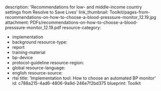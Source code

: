 description: 'Recommendations for low- and middle-income country settings from Resolve to Save Lives'
link_thumbnail: Toolkit/pages-from-recommendations-on-how-to-choose-a-blood-presssure-monitor_12.19.jpg
attachment: PDFs/recommendations-on-how-to-choose-a-blood-presssure-monitor_12.19.pdf
resource-category:
  - implementation
  - background
resource-type:
  - report
  - training-material
  - bp-device
  - protocol-guideline
resource-region:
  - global
resource-language:
  - english
resource-source:
  - rtsl
title: 'Implementation tool: How to choose an automated BP monitor'
id: c788a215-4ad6-4806-9a9d-246e7f2bd375
blueprint: Toolkit
